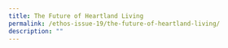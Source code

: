 ```yaml
---
title: The Future of Heartland Living
permalink: /ethos-issue-19/the-future-of-heartland-living/
description: ""
---
```

